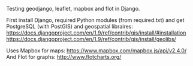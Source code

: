 Testing geodjango, leaflet, mapbox and flot in Django.

First install Django, required Python modules (from required.txt) and get PostgreSQL (with PostGIS) and geospatial libraires:
https://docs.djangoproject.com/en/1.9/ref/contrib/gis/install/#installation
https://docs.djangoproject.com/en/1.9/ref/contrib/gis/install/geolibs/

Uses Mapbox for maps: https://www.mapbox.com/mapbox.js/api/v2.4.0/
And Flot for graphs: http://www.flotcharts.org/


